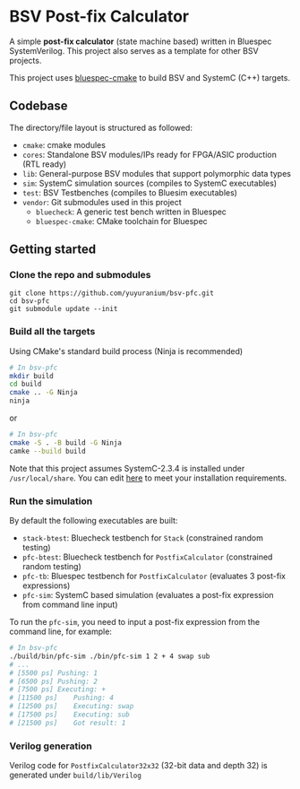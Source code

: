 # BSV Post-fix Calculator

A simple **post-fix calculator** (state machine based) written in Bluespec SystemVerilog. This project also serves as a template for other BSV projects.

This project uses [bluespec-cmake](https://github.com/yuyuranium/bluespec-cmake) to build BSV and SystemC (C++) targets.

## Codebase

The directory/file layout is structured as followed:

- `cmake`: cmake modules
- `cores`: Standalone BSV modules/IPs ready for FPGA/ASIC production (RTL ready)
- `lib`: General-purpose BSV modules that support polymorphic data types
- `sim`: SystemC simulation sources (compiles to SystemC executables)
- `test`: BSV Testbenches (compiles to Bluesim executables)
- `vendor`: Git submodules used in this project
  - `bluecheck`: A generic test bench written in Bluespec
  - `bluespec-cmake`: CMake toolchain for Bluespec
 
## Getting started

### Clone the repo and submodules

```
git clone https://github.com/yuyuranium/bsv-pfc.git
cd bsv-pfc
git submodule update --init
```

### Build all the targets

Using CMake's standard build process (Ninja is recommended)

```bash
# In bsv-pfc
mkdir build
cd build
cmake .. -G Ninja
ninja
```

or

```bash
# In bsv-pfc
cmake -S . -B build -G Ninja
camke --build build
```

Note that this project assumes SystemC-2.3.4 is installed under `/usr/local/share`. You can edit [here](https://github.com/yuyuranium/bsv-pfc/blob/a7d36a02f6b24e64b64511c3924138b0cc0d424d/sim/CMakeLists.txt#L6) to meet your installation requirements.

### Run the simulation

By default the following executables are built:

- `stack-btest`: Bluecheck testbench for `Stack` (constrained random testing)
- `pfc-btest`: Bluecheck testbench for `PostfixCalculator` (constrained random testing)
- `pfc-tb`: Bluespec testbench for `PostfixCalculator` (evaluates 3 post-fix expressions)
- `pfc-sim`: SystemC based simulation (evaluates a post-fix expression from command line input)

To run the `pfc-sim`, you need to input a post-fix expression from the command line, for example:

```bash
# In bsv-pfc
./build/bin/pfc-sim ./bin/pfc-sim 1 2 + 4 swap sub
# ...
# [5500 ps]	Pushing: 1
# [6500 ps]	Pushing: 2
# [7500 ps]	Executing: +
# [11500 ps]	Pushing: 4
# [12500 ps]	Executing: swap
# [17500 ps]	Executing: sub
# [21500 ps]	Got result: 1
```

### Verilog generation

Verilog code for `PostfixCalculator32x32` (32-bit data and depth 32) is generated under `build/lib/Verilog`
